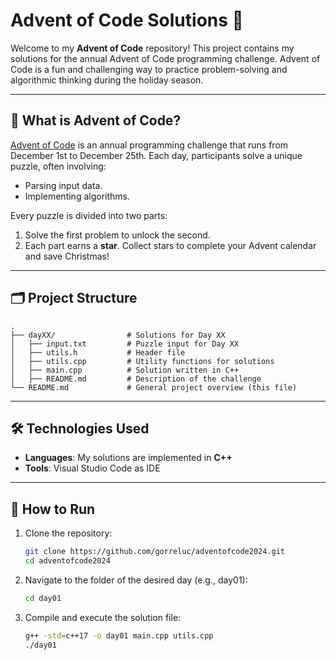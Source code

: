# Advent of Code Solutions 🎄

Welcome to my **Advent of Code** repository! This project contains my solutions for the annual Advent of Code programming challenge. Advent of Code is a fun and challenging way to practice problem-solving and algorithmic thinking during the holiday season.

---

## 🌟 What is Advent of Code?

[Advent of Code](https://adventofcode.com/) is an annual programming challenge that runs from December 1st to December 25th. Each day, participants solve a unique puzzle, often involving:
- Parsing input data.
- Implementing algorithms.

Every puzzle is divided into two parts:
1. Solve the first problem to unlock the second.
2. Each part earns a **star**. Collect stars to complete your Advent calendar and save Christmas!

---

## 🗂 Project Structure

```plaintext
.
├── dayXX/                # Solutions for Day XX
│   ├── input.txt         # Puzzle input for Day XX
│   ├── utils.h           # Header file 
│   ├── utils.cpp         # Utility functions for solutions
│   ├── main.cpp          # Solution written in C++
│   ├── README.md         # Description of the challenge
└── README.md             # General project overview (this file)

````

---

## 🛠 Technologies Used

- **Languages**: My solutions are implemented in **C++**
- **Tools**: Visual Studio Code as IDE

---

## 🚀 How to Run

1. Clone the repository:
   ```bash
   git clone https://github.com/gorreluc/adventofcode2024.git
   cd adventofcode2024
   `````
2. Navigate to the folder of the desired day (e.g., day01):
    ````bash
    cd day01
    ````

3. Compile and execute the solution file:
    ````bash
    g++ -std=c++17 -o day01 main.cpp utils.cpp
    ./day01
    ````